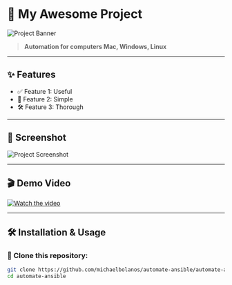 # 🚀 My Awesome Project

![Project Banner](https://via.placeholder.com/1200x400?text=Your+Project+Banner)

> **Automation for computers Mac, Windows, Linux** 
---

## ✨ Features

- ✅ Feature 1: Useful
- 🚀 Feature 2: Simple
- 🛠️ Feature 3: Thorough

---

## 📸 Screenshot

![Project Screenshot](https://via.placeholder.com/800x400?text=Screenshot+of+Your+Project)

---

## 🎬 Demo Video

[![Watch the video](https://img.youtube.com/vi/YOUR_VIDEO_ID/maxresdefault.jpg)](https://www.youtube.com/watch?v=YOUR_VIDEO_ID)

---

## 🛠 Installation & Usage

### 🔹 Clone this repository:
```bash
git clone https://github.com/michaelbolanos/automate-ansible/automate-ansible.git
cd automate-ansible
